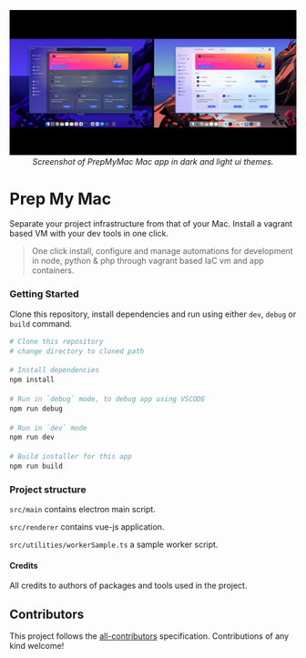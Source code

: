 <p align="center"><img src="./prepmymac.jpeg"><i>Screenshot of PrepMyMac Mac app in dark and light ui themes.</i></p>


# Prep My Mac

Separate your project infrastructure from that of your Mac. Install a vagrant based VM with your dev tools in one click.

> One click install, configure and manage automations for development in node, python & php through vagrant based IaC vm and app containers.

### Getting Started

Clone this repository, install dependencies and run using either `dev`, `debug` or `build` command.

```bash
# Clone this repository
# change directory to cloned path

# Install dependencies
npm install

# Run in `debug` mode, to debug app using VSCODE
npm run debug

# Run in `dev` mode
npm run dev

# Build installer for this app
npm run build
```

### Project structure

`src/main` contains electron main script.

`src/renderer` contains vue-js application.

`src/utilities/workerSample.ts` a sample worker script.

#### Credits

All credits to authors of packages and tools used in the project.

## Contributors

This project follows the [all-contributors](https://github.com/all-contributors/all-contributors) specification. Contributions of any kind welcome!
